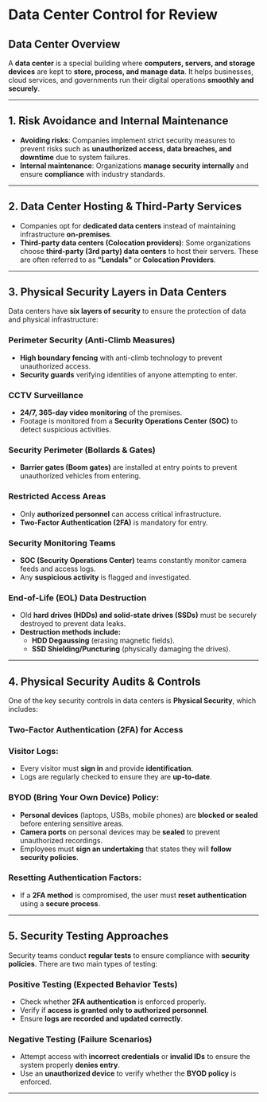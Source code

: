 # Data Center Control for Review

## Data Center Overview
A **data center** is a special building where **computers, servers, and storage devices** are kept to **store, process, and manage data**. It helps businesses, cloud services, and governments run their digital operations **smoothly and securely**.

---

## 1. Risk Avoidance and Internal Maintenance

- **Avoiding risks**: Companies implement strict security measures to prevent risks such as **unauthorized access, data breaches, and downtime** due to system failures.
- **Internal maintenance**: Organizations **manage security internally** and ensure **compliance** with industry standards.

---

## 2. Data Center Hosting & Third-Party Services

- Companies opt for **dedicated data centers** instead of maintaining infrastructure **on-premises**.
- **Third-party data centers (Colocation providers)**: Some organizations choose **third-party (3rd party) data centers** to host their servers. These are often referred to as **"Lendals"** or **Colocation Providers**.

---

## 3. Physical Security Layers in Data Centers

Data centers have **six layers of security** to ensure the protection of data and physical infrastructure:

### **Perimeter Security (Anti-Climb Measures)**
- **High boundary fencing** with anti-climb technology to prevent unauthorized access.
- **Security guards** verifying identities of anyone attempting to enter.

### **CCTV Surveillance**
- **24/7, 365-day video monitoring** of the premises.
- Footage is monitored from a **Security Operations Center (SOC)** to detect suspicious activities.

### **Security Perimeter (Bollards & Gates)**
- **Barrier gates (Boom gates)** are installed at entry points to prevent unauthorized vehicles from entering.

### **Restricted Access Areas**
- Only **authorized personnel** can access critical infrastructure.
- **Two-Factor Authentication (2FA)** is mandatory for entry.

### **Security Monitoring Teams**
- **SOC (Security Operations Center)** teams constantly monitor camera feeds and access logs.
- Any **suspicious activity** is flagged and investigated.

### **End-of-Life (EOL) Data Destruction**
- Old **hard drives (HDDs) and solid-state drives (SSDs)** must be securely destroyed to prevent data leaks.
- **Destruction methods include:**
  - **HDD Degaussing** (erasing magnetic fields).
  - **SSD Shielding/Puncturing** (physically damaging the drives).

---

## 4. Physical Security Audits & Controls

One of the key security controls in data centers is **Physical Security**, which includes:

### **Two-Factor Authentication (2FA) for Access**

### **Visitor Logs:**
- Every visitor must **sign in** and provide **identification**.
- Logs are regularly checked to ensure they are **up-to-date**.

### **BYOD (Bring Your Own Device) Policy:**
- **Personal devices** (laptops, USBs, mobile phones) are **blocked or sealed** before entering sensitive areas.
- **Camera ports** on personal devices may be **sealed** to prevent unauthorized recordings.
- Employees must **sign an undertaking** that states they will **follow security policies**.

### **Resetting Authentication Factors:**
- If a **2FA method** is compromised, the user must **reset authentication** using a **secure process**.

---

## 5. Security Testing Approaches

Security teams conduct **regular tests** to ensure compliance with **security policies**. There are two main types of testing:

### **Positive Testing (Expected Behavior Tests)**
- Check whether **2FA authentication** is enforced properly.
- Verify if **access is granted only to authorized personnel**.
- Ensure **logs are recorded and updated correctly**.

### **Negative Testing (Failure Scenarios)**
- Attempt access with **incorrect credentials** or **invalid IDs** to ensure the system properly **denies entry**.
- Use an **unauthorized device** to verify whether the **BYOD policy** is enforced.

---
